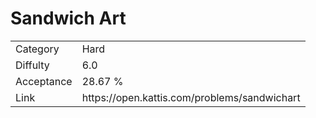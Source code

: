 # Sandwich Art

<table>
    <tr>
        <td>Category</td>
        <td>Hard</td>
    </tr>
    <tr>
        <td>Diffulty</td>
        <td>6.0</td>
    </tr>
    <tr>
        <td>Acceptance</td>
        <td>28.67 %</td>
    </tr>
    <tr>
        <td>Link</td>
        <td>https://open.kattis.com/problems/sandwichart</td>
    </tr>
</table>